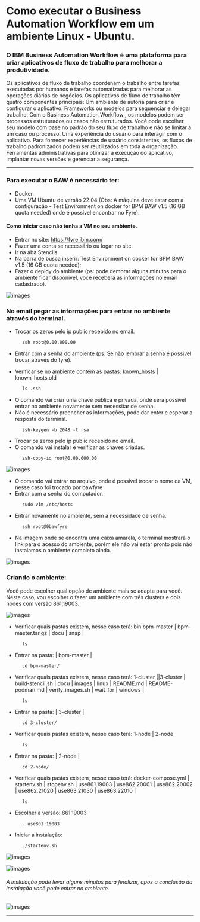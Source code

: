 # Como executar o Business Automation Workflow em um ambiente Linux - Ubuntu.

### O IBM Business Automation Workflow é uma plataforma para criar aplicativos de fluxo de trabalho para melhorar a produtividade.

Os aplicativos de fluxo de trabalho coordenam o trabalho entre tarefas executadas por humanos e tarefas automatizadas para melhorar as operações diárias de negócios. Os aplicativos de fluxo de trabalho têm quatro componentes principais:
Um ambiente de autoria para criar e configurar o aplicativo.
Frameworks ou modelos para sequenciar e delegar trabalho. Com o Business Automation Workflow , os modelos podem ser processos estruturados ou casos não estruturados. Você pode escolher seu modelo com base no padrão do seu fluxo de trabalho e não se limitar a um caso ou processo.
Uma experiência do usuário para interagir com o aplicativo. Para fornecer experiências de usuário consistentes, os fluxos de trabalho padronizados podem ser reutilizados em toda a organização.
Ferramentas administrativas para otimizar a execução do aplicativo, implantar novas versões e gerenciar a segurança.

---
### Para executar o BAW é necessário ter:

- Docker.
- Uma VM Ubuntu de versão 22.04 (Obs: A máquina deve estar com a configuração - Test Environment on docker for BPM BAW v1.5 (16 GB quota needed) onde é possivel encontrar no  Fyre).  


#### Como iniciar caso não tenha a VM no seu ambiente.

- Entrar no site: https://fyre.ibm.com/
- Fazer uma conta se necessário ou logar no site.
- Ir na aba Stencils.
- Na barra de busca inserir: 
      Test Environment on docker for BPM BAW v1.5 (16 GB quota needed);
- Fazer o deploy do ambiente (ps: pode demorar alguns minutos para o ambiente ficar disponivel, você receberá as informações no email cadastrado).

![images](Images/fyre.png)


### No email pegar as informações para entrar no ambiente através do terminal.

- Trocar os zeros pelo ip public recebido no email.
```
      ssh root@0.00.000.00
```

- Entrar com a senha do ambiente (ps: Se não lembrar a senha é possivel trocar através do fyre).
  

- Verificar se no ambiente contém as pastas: known_hosts  |  known_hosts.old 
```
      ls .ssh
```
- O comando vai criar uma chave pública e privada, onde será possível entrar no ambiente novamente sem necessitar de senha. 
- Não é necessário preencher as informações, pode dar enter e esperar a resposta do terminal.
```
      ssh-keygen -b 2048 -t rsa
```


- Trocar os zeros pelo ip public recebido no email.
- O comando vai instalar e verificar as chaves criadas.
```
      ssh-copy-id root@0.00.000.00
```
![images](Images/part01.png)

- O comando vai entrar no arquivo, onde é possivel trocar o nome da VM, nesse caso foi trocado por bawfyre
- Entrar com a senha do computador.
  
```
      sudo vim /etc/hosts
```
- Entrar novamente no ambiente, sem a necessidade de senha.
```
      ssh root@0bawfyre
```
- Na imagem onde se encontra uma caixa amarela, o terminal mostrará o link para o acesso do ambiente, porém ele não vai estar pronto pois não instalamos o ambiente completo ainda.

![images](Images/part02.png)

### Criando o ambiente:

Você pode escolher qual opção de ambiente mais se adapta para você. Neste caso, vou escolher o fazer um ambiente com três clusters e dois nodes com versão 861.19003.

![images](Images/part03.png)



- Verificar quais pastas existem, nesse caso terá: 
  bin  bpm-master | bpm-master.tar.gz | docu | snap |
```
      ls
```
- Entrar na pasta: | bpm-master |
```
      cd bpm-master/
```
- Verificar quais pastas existem, nesse caso terá: 
  1-cluster ||3-cluster | build-stencil.sh | docu | images | linux | README.md | README-podman.md | verify_images.sh | wait_for | windows |
```
      ls
```

- Entrar na pasta: | 3-cluster |
```
      cd 3-cluster/
```
- Verificar quais pastas existem, nesse caso terá: 
  1-node | 2-node
```
      ls
```

- Entrar na pasta: | 2-node |
```
      cd 2-node/
```
- Verificar quais pastas existem, nesse caso terá: 
  docker-compose.yml | startenv.sh | stopenv.sh | use861.19003 | use862.20001 | use862.20002 | use862.21020 | use863.21030 | use863.22010 |
```
      ls
```
- Escolher a versão: 861.19003
```
      . use861.19003 
```
- Iniciar a instalação:
```
      ./startenv.sh 
```
![images](Images/part04.png)

![images](Images/parte05.png)

######      A instalação pode levar alguns minutos para finalizar, após a conclusão da instalação você pode entrar no ambiente.

![images](Images/part06.png)  

----






